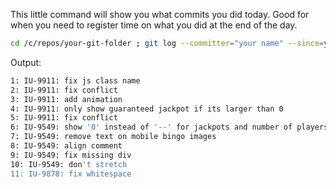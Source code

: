 This little command will show you what commits you did today. Good for when you need to register time on what you did at the end of the day.

```bash
cd /c/repos/your-git-folder ; git log --committer="your name" --since=yesterday | grep -v Date: | grep -v Author: | grep -v commit | grep -v "^$" | grep -v Merge: | sed -e "s/^[ \t]*/ /" | grep -n  . ; cd - > null
```

Output:
```bash
1: IU-9911: fix js class name
2: IU-9911: fix conflict
3: IU-9911: add animation
4: IU-9911: only show guaranteed jackpot if its larger than 0
5: IU-9911: fix conflict
6: IU-9549: show '0' instead of '--' for jackpots and number of players
7: IU-9549: remove text on mobile bingo images
8: IU-9549: align comment
9: IU-9549: fix missing div
10: IU-9549: don't stretch
11: IU-9878: fix whitespace
```
